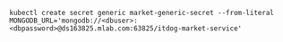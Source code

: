`kubectl create secret generic market-generic-secret --from-literal MONGODB_URL='mongodb://<dbuser>:<dbpassword>@ds163825.mlab.com:63825/itdog-market-service'`

